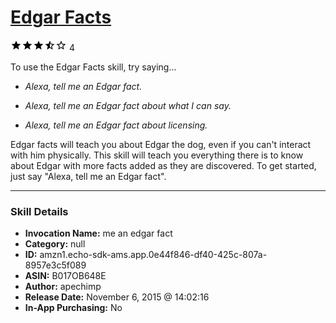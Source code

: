 # [Edgar Facts](http://alexa.amazon.com/#skills/amzn1.echo-sdk-ams.app.0e44f846-df40-425c-807a-8957e3c5f089)
![3.6 stars](../../images/ic_star_black_18dp_1x.png)![3.6 stars](../../images/ic_star_black_18dp_1x.png)![3.6 stars](../../images/ic_star_black_18dp_1x.png)![3.6 stars](../../images/ic_star_half_black_18dp_1x.png)![3.6 stars](../../images/ic_star_border_black_18dp_1x.png) 4

To use the Edgar Facts skill, try saying...

* *Alexa, tell me an Edgar fact.*

* *Alexa, tell me an Edgar fact about what I can say.*

* *Alexa, tell me an Edgar fact about licensing.*

Edgar facts will teach you about Edgar the dog, even if you can't interact with him physically. This skill will teach you everything there is to know about Edgar with more facts added as they are discovered. To get started, just say "Alexa, tell me an Edgar fact".

***

### Skill Details

* **Invocation Name:** me an edgar fact
* **Category:** null
* **ID:** amzn1.echo-sdk-ams.app.0e44f846-df40-425c-807a-8957e3c5f089
* **ASIN:** B017OB648E
* **Author:** apechimp
* **Release Date:** November 6, 2015 @ 14:02:16
* **In-App Purchasing:** No
